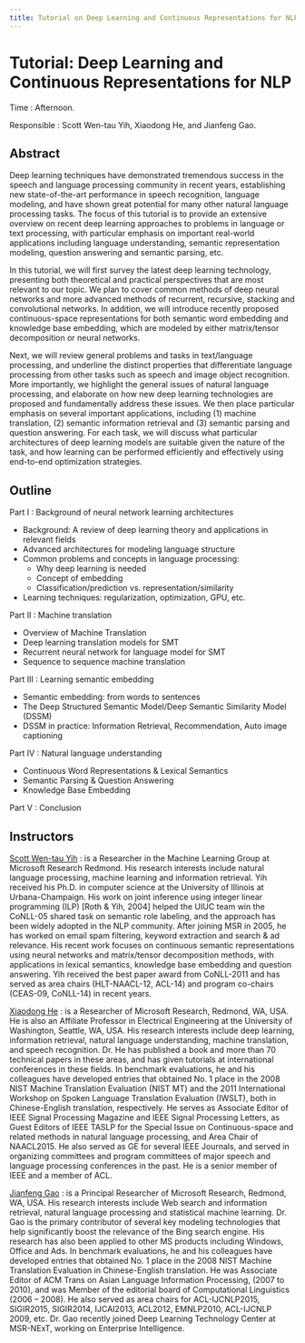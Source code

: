 ```yaml
---
title: Tutorial on Deep Learning and Continuous Representations for NLP
---
```


# Tutorial: Deep Learning and Continuous Representations for NLP

Time
: Afternoon.

Responsible
: Scott Wen-tau Yih, Xiaodong He, and Jianfeng Gao.

## Abstract

Deep learning techniques have demonstrated tremendous success in the speech and language processing community in recent years, establishing new state-of-the-art performance in speech recognition, language modeling, and have shown great potential for many other natural language processing tasks. The focus of this tutorial is to provide an extensive overview on recent deep learning approaches to problems in language or text processing, with particular emphasis on important real-world applications including language understanding, semantic representation modeling, question answering and semantic parsing, etc.

In this tutorial, we will first survey the latest deep learning technology, presenting both theoretical and practical perspectives that are most relevant to our topic. We plan to cover common methods of deep neural networks and more advanced methods of recurrent, recursive, stacking and convolutional networks. In addition, we will introduce recently proposed continuous-space representations for both semantic word embedding and knowledge base embedding, which are modeled by either matrix/tensor decomposition or neural networks.

Next, we will review general problems and tasks in text/language processing, and underline the distinct properties that differentiate language processing from other tasks such as speech and image object recognition. More importantly, we highlight the general issues of natural language processing, and elaborate on how new deep learning technologies are proposed and fundamentally address these issues. We then place particular emphasis on several important applications, including (1) machine translation, (2) semantic information retrieval and (3) semantic parsing and question answering. For each task, we will discuss what particular architectures of deep learning models are suitable given the nature of the task, and how learning can be performed efficiently and effectively using end-to-end optimization strategies. 

## Outline 

Part I
: Background of neural network learning architectures 

  - Background: A review of deep learning theory and applications in relevant fields 
  - Advanced architectures for modeling language structure 
  - Common problems and concepts in language processing: 
      - Why deep learning is needed 
      - Concept of embedding 
      - Classification/prediction vs. representation/similarity 
  - Learning techniques: regularization, optimization, GPU, etc. 

Part II
: Machine translation 

  - Overview of Machine Translation 
  - Deep learning translation models for SMT 
  - Recurrent neural network for language model for SMT 
  - Sequence to sequence machine translation 

Part III
: Learning semantic embedding

  - Semantic embedding: from words to sentences 
  - The Deep Structured Semantic Model/Deep Semantic Similarity Model (DSSM) 
  - DSSM in practice: Information Retrieval, Recommendation, Auto image captioning 

Part IV
: Natural language understanding 
  - Continuous Word Representations & Lexical Semantics 
  - Semantic Parsing & Question Answering 
  - Knowledge Base Embedding 

Part V
: Conclusion

## Instructors

[Scott Wen-tau Yih](http://scottyih.org/)
: is a Researcher in the Machine Learning Group at Microsoft Research Redmond. His research interests include natural language processing, machine learning and information retrieval. Yih received his Ph.D. in computer science at the University of Illinois at Urbana-Champaign. His work on joint inference using integer linear programming (ILP) [Roth & Yih, 2004] helped the UIUC team win the CoNLL-05 shared task on semantic role labeling, and the approach has been widely adopted in the NLP community. After joining MSR in 2005, he has worked on email spam filtering, keyword extraction and search & ad relevance. His recent work focuses on continuous semantic representations using neural networks and matrix/tensor decomposition methods, with applications in lexical semantics, knowledge base embedding and question answering. Yih received the best paper award from CoNLL-2011 and has served as area chairs (HLT-NAACL-12, ACL-14) and program co-chairs (CEAS-09, CoNLL-14) in recent years. 

[Xiaodong He](http://research.microsoft.com/en-us/people/xiaohe/)
: is a Researcher of Microsoft Research, Redmond, WA, USA. He is also an Affiliate Professor in Electrical Engineering at the University of Washington, Seattle, WA, USA. His research interests include deep learning, information retrieval, natural language understanding, machine translation, and speech recognition. Dr. He has published a book and more than 70 technical papers in these areas, and has given tutorials at international conferences in these fields. In benchmark evaluations, he and his colleagues have developed entries that obtained No. 1 place in the 2008 NIST Machine Translation Evaluation (NIST MT) and the 2011 International Workshop on Spoken Language Translation Evaluation (IWSLT), both in Chinese-English translation, respectively. He serves as Associate Editor of IEEE Signal Processing Magazine and IEEE Signal Processing Letters, as Guest Editors of IEEE TASLP for the Special Issue on Continuous-space and related methods in natural language processing, and Area Chair of NAACL2015. He also served as GE for several IEEE Journals, and served in organizing committees and program committees of major speech and language processing conferences in the past. He is a senior member of IEEE and a member of ACL. 

[Jianfeng Gao](http://research.microsoft.com/en-us/um/people/jfgao/)
: is a Principal Researcher of Microsoft Research, Redmond, WA, USA. His research interests include Web search and information retrieval, natural language processing and statistical machine learning. Dr. Gao is the primary contributor of several key modeling technologies that help significantly boost the relevance of the Bing search engine. His research has also been applied to other MS products including Windows, Office and Ads. In benchmark evaluations, he and his colleagues have developed entries that obtained No. 1 place in the 2008 NIST Machine Translation Evaluation in Chinese-English translation. He was Associate Editor of ACM Trans on Asian Language Information Processing, (2007 to 2010), and was Member of the editorial board of Computational Linguistics (2006 – 2008). He also served as area chairs for ACL-IJCNLP2015, SIGIR2015, SIGIR2014, IJCAI2013, ACL2012, EMNLP2010, ACL-IJCNLP 2009, etc. Dr. Gao recently joined Deep Learning Technology Center at MSR-NExT, working on Enterprise Intelligence.


